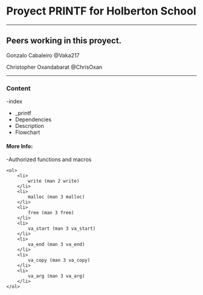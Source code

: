<h1>
		Proyect PRINTF for Holberton School
</h1>

<hr>
<h2>Peers working in this proyect.
</h2>

Gonzalo Cabaleiro @Vaka217

Christopher Oxandabarat @ChrisOxan

<hr>
<h3>Content
</h3>

-index
	<ul>
		<li>
			_printf
		</li>
		<li>
			Dependencies
		</li>
		<li>
			Description
		</li>
		<li>
			Flowchart
		</li>
	</ul>

<h4>More Info:
</h4>

-Authorized functions and macros

	<ol>
		<li>
			write (man 2 write)
		</li>
		<li>
			malloc (man 3 malloc)
		</li>
		<li>
			free (man 3 free)
		</li>
		<li>
			va_start (man 3 va_start)
		</li>
		<li>
			va_end (man 3 va_end)
		</li>
		<li>
			va_copy (man 3 va_copy)
		</li>
		<li>
			va_arg (man 3 va_arg)
		</li>
	</ol>
